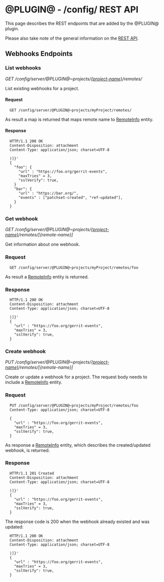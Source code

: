@PLUGIN@ - /config/ REST API
============================

This page describes the REST endpoints that are added by the @PLUGIN@ plugin.

Please also take note of the general information on the
[REST API](../../../Documentation/rest-api.html).

<a id="webhooks-endpoints"> Webhooks Endpoints
----------------------------------------------

### <a id="list-webhooks"> List webhooks
_GET /config/server/@PLUGIN@~projects/[\{project-name\}](../../../Documentation/rest-api-projects.html#project-name)/remotes/_

List existing webhooks for a project.

#### Request

```
  GET /config/server/@PLUGIN@~projects/myProject/remotes/
```

As result a map is returned that maps remote name to [RemoteInfo](#remote-info) entity.

#### Response

```
  HTTP/1.1 200 OK
  Content-Disposition: attachment
  Content-Type: application/json; charset=UTF-8

  )]}'
  {
    "foo": {
      "url" : "https://foo.org/gerrit-events",
      "maxTries" = 3,
      "sslVerify": true,
    }
    "bar": {
      "url" : "https://bar.org/",
      "events" : ["patchset-created", "ref-updated"],
    }
  }
```

### <a id="get-webhook"> Get webhook
_GET /config/server/@PLUGIN@~projects/[\{project-name\}](../../../Documentation/rest-api-projects.html#project-name)/remotes/[\{remote-name\}]_

Get information about one webhook.

### Request

```
  GET /config/server/@PLUGIN@~projects/myProject/remotes/foo
```

As result a [RemoteInfo](#remote-info) entity is returned.

### Response

```
  HTTP/1.1 200 OK
  Content-Disposition: attachment
  Content-Type: application/json; charset=UTF-8

  )]}'
  {
    "url" : "https://foo.org/gerrit-events",
    "maxTries" = 3,
    "sslVerify": true,
  }
```

### <a id="create-webhook"> Create webhook
_PUT /config/server/@PLUGIN@~projects/[\{project-name\}](../../../Documentation/rest-api-projects.html#project-name)/remotes/[\{remote-name\}]_

Create or update a webhook for a project. The request body needs to include a
[RemoteInfo](#remote-info) entity.

### Request

```
  PUT /config/server/@PLUGIN@~projects/myProject/remotes/foo
  Content-Type: application/json; charset=UTF-8

  {
    "url" : "https://foo.org/gerrit-events",
    "maxTries" = 3,
    "sslVerify": true,
  }
```

As response a [RemoteInfo](#remote-info) entity, which describes the created/updated webhook,
is returned.

### Response

```
  HTTP/1.1 201 Created
  Content-Disposition: attachment
  Content-Type: application/json; charset=UTF-8

  )]}'
  {
    "url" : "https://foo.org/gerrit-events",
    "maxTries" = 3,
    "sslVerify": true,
  }
```

The response code is 200 when the webhook already existed and was updated:

```
  HTTP/1.1 200 OK
  Content-Disposition: attachment
  Content-Type: application/json; charset=UTF-8

  )]}'
  {
    "url" : "https://foo.org/gerrit-events",
    "maxTries" = 3,
    "sslVerify": true,
  }
```
